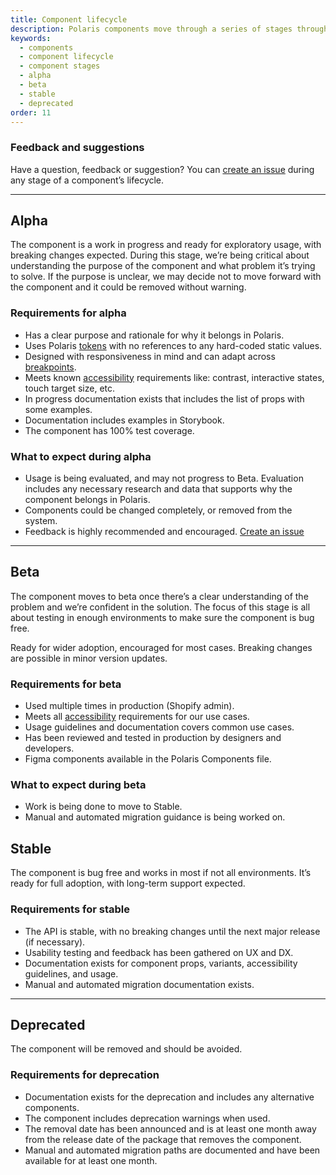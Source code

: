 ```yaml
---
title: Component lifecycle
description: Polaris components move through a series of stages throughout their lifecycle. Within each stage, a component must meet a set of requirements.
keywords:
  - components
  - component lifecycle
  - component stages
  - alpha
  - beta
  - stable
  - deprecated
order: 11
---
```


### Feedback and suggestions

Have a question, feedback or suggestion? You can [create an issue](https://github.com/Shopify/polaris/issues/new) during any stage of a component’s lifecycle.

---

## Alpha

The component is a work in progress and ready for exploratory usage, with breaking changes expected. During this stage, we’re being critical about understanding the purpose of the component and what problem it’s trying to solve. If the purpose is unclear, we may decide not to move forward with the component and it could be removed without warning.

### Requirements for alpha

- Has a clear purpose and rationale for why it belongs in Polaris.
- Uses Polaris [tokens](https://polaris.shopify.com/tokens) with no references to any hard-coded static values.
- Designed with responsiveness in mind and can adapt across [breakpoints](https://polaris.shopify.com/tokens/breakpoints).
- Meets known [accessibility](https://polaris.shopify.com/foundations/accessibility) requirements like: contrast, interactive states, touch target size, etc.
- In progress documentation exists that includes the list of props with some examples.
- Documentation includes examples in Storybook.
- The component has 100% test coverage.

### What to expect during alpha

- Usage is being evaluated, and may not progress to Beta. Evaluation includes any necessary research and data that supports why the component belongs in Polaris.
- Components could be changed completely, or removed from the system.
- Feedback is highly recommended and encouraged. [Create an issue](https://github.com/Shopify/polaris/issues/new)

---

## Beta

The component moves to beta once there’s a clear understanding of the problem and we’re confident in the solution. The focus of this stage is all about testing in enough environments to make sure the component is bug free.

Ready for wider adoption, encouraged for most cases. Breaking changes are possible in minor version updates.

### Requirements for beta

- Used multiple times in production (Shopify admin).
- Meets all [accessibility](https://polaris.shopify.com/foundations/accessibility) requirements for our use cases.
- Usage guidelines and documentation covers common use cases.
- Has been reviewed and tested in production by designers and developers.
- Figma components available in the Polaris Components file.

### What to expect during beta

- Work is being done to move to Stable.
- Manual and automated migration guidance is being worked on.

## Stable

The component is bug free and works in most if not all environments. It’s ready for full adoption, with long-term support expected.

### Requirements for stable

- The API is stable, with no breaking changes until the next major release (if necessary).
- Usability testing and feedback has been gathered on UX and DX.
- Documentation exists for component props, variants, accessibility guidelines, and usage.
- Manual and automated migration documentation exists.

---

## Deprecated

The component will be removed and should be avoided.

### Requirements for deprecation

- Documentation exists for the deprecation and includes any alternative components.
- The component includes deprecation warnings when used.
- The removal date has been announced and is at least one month away from the release date of the package that removes the component.
- Manual and automated migration paths are documented and have been available for at least one month.
